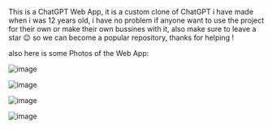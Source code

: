 This is a ChatGPT Web App, it is a custom clone of ChatGPT i have made when i was 12 years old, i have no problem if anyone want to use the project for their own or make their own bussines with it, also make sure to leave a star 😉 so we can become a popular repository, thanks for helping !

also here is some Photos of the Web App: 

![image](https://github.com/Adam9174X/ChatGPT-Web-App/assets/135868743/6c28ccd8-94b2-4125-bb1e-0d3351cb9f89)

![image](https://github.com/Adam9174X/ChatGPT-Web-App/assets/135868743/be77d8aa-02a8-40ca-96c5-717d2299afeb)

![image](https://github.com/Adam9174X/ChatGPT-Web-App/assets/135868743/59cabf7f-e28f-48a3-97f6-18f4e5f8a89e)

![image](https://github.com/Adam9174X/ChatGPT-Web-App/assets/135868743/9b7c24d8-d8b9-4fb3-b52c-5a0c685b605f)
